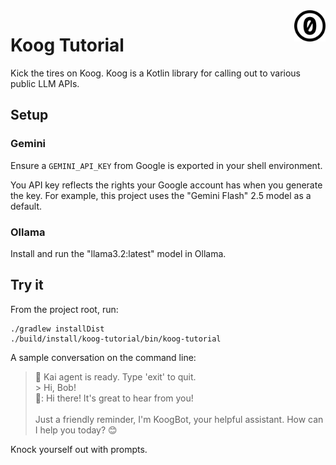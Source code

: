 <a href="./LICENSE.md">
<img src="./images/cc0.svg" alt="Creative Commons Public Domain Dedication"
align="right" width="10%" height="auto"/>
</a>

# Koog Tutorial

Kick the tires on Koog.
Koog is a Kotlin library for calling out to various public LLM APIs.

## Setup

### Gemini

Ensure a `GEMINI_API_KEY` from Google is exported in your shell environment.

You API key reflects the rights your Google account has when you generate the
key. For example, this project uses the "Gemini Flash" 2.5 model as a default.

### Ollama

Install and run the "llama3.2:latest" model in Ollama.

## Try it

From the project root, run:

```shell
./gradlew installDist
./build/install/koog-tutorial/bin/koog-tutorial
```

A sample conversation on the command line:

> 🤖 Kai agent is ready. Type 'exit' to quit.<br>
> \> Hi, Bob!<br>
> 🤖: Hi there! It's great to hear from you!<br>
> <br>
> Just a friendly reminder, I'm KoogBot, your helpful assistant. How can I help you today? 😊

Knock yourself out with prompts.
